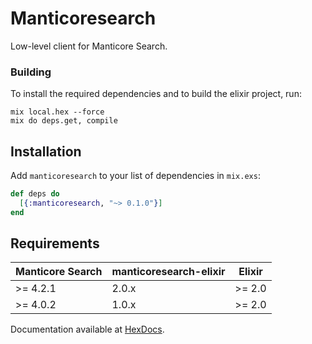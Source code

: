 # Manticoresearch

Low-level client for Manticore Search. 

### Building

To install the required dependencies and to build the elixir project, run:
```
mix local.hex --force
mix do deps.get, compile
```

## Installation

Add  `manticoresearch` to your list of dependencies in `mix.exs`:

```elixir
def deps do
  [{:manticoresearch, "~> 0.1.0"}]
end
```

## Requirements

| Manticore Search  | manticoresearch-elixir |     Elixir    |
| ----------------- | ---------------------- | ------------- |
| >= 4.2.1          | 2.0.x                  | >= 2.0        |
| >= 4.0.2          | 1.0.x                  | >= 2.0        |

Documentation available at [HexDocs](https://hexdocs.pm/manticoresearch).
